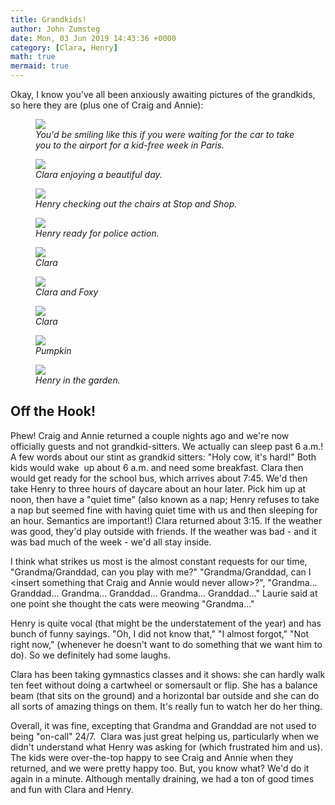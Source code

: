 ```yaml
---
title: Grandkids!
author: John Zumsteg
date: Mon, 03 Jun 2019 14:43:36 +0000
category: [Clara, Henry]
math: true
mermaid: true
---
```

Okay, I know you've all been anxiously awaiting pictures of the grandkids, so here they are (plus one of Craig and Annie):

<figure>
	<img src="{{site.url}}/assets/images/2019/05/IMG_2817.jpg"/>
	<figcaption><em>You'd be smiling like this if you were waiting for the car to take you to the airport for a kid-free week in Paris.</em></figcaption>
</figure>



<figure>
	<img src="{{site.url}}/assets/images/2019/05/IMG_2953.jpg"/>
	<figcaption><em>Clara enjoying a beautiful day.</em></figcaption>
</figure>



<figure>
	<img src="{{site.url}}/assets/images/2019/05/IMG_2884.jpg"/>
	<figcaption><em>Henry checking out the chairs at Stop and Shop.</em></figcaption>
</figure>



<figure>
	<img src="{{site.url}}/assets/images/2019/05/IMG_2878.jpg"/>
	<figcaption><em>Henry ready for police action.</em></figcaption>
</figure>



<figure>
	<img src="{{site.url}}/assets/images/2019/05/IMG_2857.jpg"/>
	<figcaption><em>Clara</em></figcaption>
</figure>



<figure>
	<img src="{{site.url}}/assets/images/2019/05/IMG_2849.jpg"/>
	<figcaption><em>Clara and Foxy</em></figcaption>
</figure>



<figure>
	<img src="{{site.url}}/assets/images/2019/05/IMG_2847.jpg"/>
	<figcaption><em>Clara</em></figcaption>
</figure>



<figure>
	<img src="{{site.url}}/assets/images/2019/05/IMG_2805.jpg"/>
	<figcaption><em>Pumpkin</em></figcaption>
</figure>



<figure>
	<img src="{{site.url}}/assets/images/2019/05/IMG_2794.jpg"/>
	<figcaption><em>Henry in the garden.</em></figcaption>
</figure>


<h2>Off the Hook!</h2>
Phew! Craig and Annie returned a couple nights ago and we're now officially guests and not grandkid-sitters. We actually can sleep past 6 a.m.! A few words about our stint as grandkid sitters: "Holy cow, it's hard!" Both kids would wake  up about 6 a.m. and need some breakfast. Clara then would get ready for the school bus, which arrives about 7:45. We'd then take Henry to three hours of daycare about an hour later. Pick him up at noon, then have a "quiet time" (also known as a nap; Henry refuses to take a nap but seemed fine with having quiet time with us and then sleeping for an hour. Semantics are important!) Clara returned about 3:15. If the weather was good, they'd play outside with friends. If the weather was bad - and it was bad much of the week - we'd all stay inside.

I think what strikes us most is the almost constant requests for our time, "Grandma/Granddad, can you play with me?" "Grandma/Granddad, can I &lt;insert something that Craig and Annie would never allow&gt;?", "Grandma... Granddad... Grandma... Granddad... Grandma... Granddad..." Laurie said at one point she thought the cats were meowing "Grandma..."

Henry is quite vocal (that might be the understatement of the year) and has bunch of funny sayings. "Oh, I did not know that," "I almost forgot," "Not right now," (whenever he doesn't want to do something that we want him to do). So we definitely had some laughs.

Clara has been taking gymnastics classes and it shows: she can hardly walk ten feet without doing a cartwheel or somersault or flip. She has a balance beam (that sits on the ground) and a horizontal bar outside and she can do all sorts of amazing things on them. It's really fun to watch her do her thing.

Overall, it was fine, excepting that Grandma and Granddad are not used to being "on-call" 24/7.  Clara was just great helping us, particularly when we didn't understand what Henry was asking for (which frustrated him and us). The kids were over-the-top happy to see Craig and Annie when they returned, and we were pretty happy too. But, you know what? We'd do it again in a minute. Although mentally draining, we had a ton of good times and fun with Clara and Henry.
